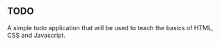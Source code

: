 ## TODO

A simple todo application that will be used to teach the basics of HTML, CSS and Javascript.